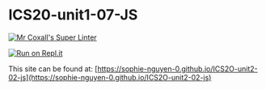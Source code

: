 # ICS20-unit1-07-JS

[![Mr Coxall's Super Linter](https://github.com/sophie-nguyen-0/ICS2O-unit2-02-js/workflows/Mr%20Coxall's%20Super%20Linter/badge.svg)](https://github.com/sophie-nguyen-0/ICS2O-unit2-02-js/actions/)

[![Run on Repl.it](https://repl.it/badge/github/sophie-nguyen-0/ICS2O-unit2-02-js)](https://repl.it/github/sophie-nguyen-0/ICS2O-unit2-02-js)

This site can be found at: [https://sophie-nguyen-0.github.io/ICS2O-unit2-02-js](https://sophie-nguyen-0.github.io/ICS2O-unit2-02-js)
